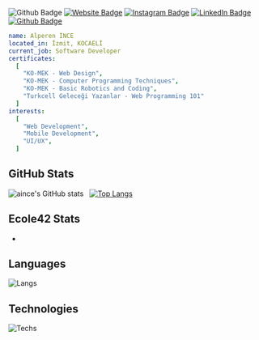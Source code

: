 ![Github Badge](https://komarev.com/ghpvc/?username=aince&color=blueviolet)
[![Website Badge](https://img.shields.io/badge/-Website-1db5e7?style=flat-quare&labelColor=1db5e7&logo=internetexplorer&logoColor=white&link=link)](https://aince.github.io)
[![Instagram Badge](https://img.shields.io/badge/-Instagram-C13584?style=flat-quare&labelColor=C13584&logo=instagram&logoColor=white&link=link)](https://instagram.com/alperenns_)
[![LinkedIn Badge](https://img.shields.io/badge/-LinkedIn-0a66c2?style=flat-quare&labelColor=0a66c2&logo=linkedin&logoColor=white&link=link)](https://www.linkedin.com/in/alperen-ince/)
[![Github Badge](https://img.shields.io/badge/-Github-000000?style=flat-quare&labelColor=000000&logo=github&logoColor=white&link=link)](https://github.com/aince) 
```yaml
name: Alperen İNCE
located_in: İzmit, KOCAELİ
current_job: Software Developer
certificates:
  [
    "KO-MEK - Web Design",
    "KO-MEK - Computer Programming Techniques",
    "KO-MEK - Basic Robotics and Coding",
    "Turkcell Geleceği Yazanlar - Web Programming 101"
  ]
interests:
  [
    "Web Development",
    "Mobile Development",
    "UI/UX",
  ]
```
## GitHub Stats
![aince's GitHub stats](https://github-readme-stats.vercel.app/api?username=aince&show_icons=true&theme=synthwave) &nbsp;&nbsp;[![Top Langs](https://github-readme-stats.vercel.app/api/top-langs/?username=aince&layout=compact&theme=synthwave)](https://github.com/aince)
## Ecole42 Stats
-
## Languages
![Langs](https://skillicons.dev/icons?i=html,php,c,cs,py,")
## Technologies
![Techs](https://skillicons.dev/icons?i=vscode,git,vim,bash,")
